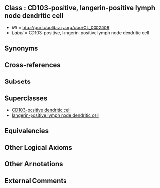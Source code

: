 
## Class : CD103-positive, langerin-positive lymph node dendritic cell

 * *IRI* = http://purl.obolibrary.org/obo/CL_0002509
 * *Label* = CD103-positive, langerin-positive lymph node dendritic cell

## Synonyms


## Cross-references


## Subsets


## Superclasses

 * [CD103-positive dendritic cell](../../CL/61/CL_0002461.md)
 * [langerin-positive lymph node dendritic cell](../../CL/07/CL_0002507.md)

## Equivalencies


## Other Logical Axioms


## Other Annotations


## External Comments

